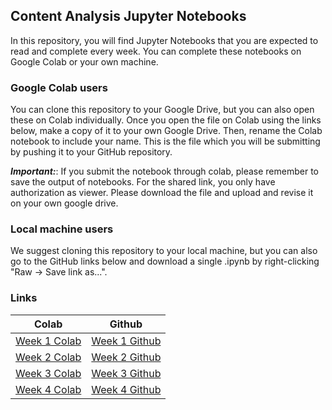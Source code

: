 ## Content Analysis Jupyter Notebooks

In this repository, you will find Jupyter Notebooks that you are expected to read and complete every week. You can complete these notebooks on Google Colab or your own machine.

### Google Colab users
You can clone this repository to your Google Drive, but you can also open these on Colab individually. Once you open the file on Colab using the links below, make a copy of it to your own Google Drive. Then, rename the Colab notebook to include your name. This is the file which you will be submitting by pushing it to your GitHub repository.

***Important:***: If you submit the notebook through colab, please remember to save the output of notebooks.
                  For the shared link, you only have authorization as viewer. Please download the file and upload and revise it on your own google drive. 

### Local machine users
We suggest cloning this repository to your local machine, but you can also go to the GitHub links below and download a single .ipynb by right-clicking "Raw -> Save link as...".

### Links
| Colab | Github |
| --- | ---- |
| [Week 1 Colab](https://drive.google.com/file/d/13DEWLH4TrvE0IdsdOq29j7sKmyq_5dzJ/view?usp=sharing) | [Week 1 Github](https://github.com/UChicago-Computational-Content-Analysis/Homework-Notebooks-2024-Winter/tree/main/week%201) |
| [Week 2 Colab](https://drive.google.com/file/d/19nIJ8CWgZ1Vy7rBAn4kRki1oMCQW4cuV/view?usp=sharing) | [Week 2 Github](https://github.com/UChicago-Computational-Content-Analysis/Homework-Notebooks-2024-Winter/tree/main/week%202) |
| [Week 3 Colab](https://drive.google.com/file/d/1s-PsShm-32gvO-snkN2vga1XOGcp_xJT/view?usp=sharing) | [Week 3 Github](https://github.com/UChicago-Computational-Content-Analysis/Homework-Notebooks-2024-Winter/tree/main/week%203) |
| [Week 4 Colab](https://drive.google.com/file/d/1htkd76Q3EOQTHc3qOyKAjvMveFnugnRo/view?usp=sharing) | [Week 4 Github](https://github.com/UChicago-Computational-Content-Analysis/Homework-Notebooks-2024-Winter/tree/main/week%204) |

